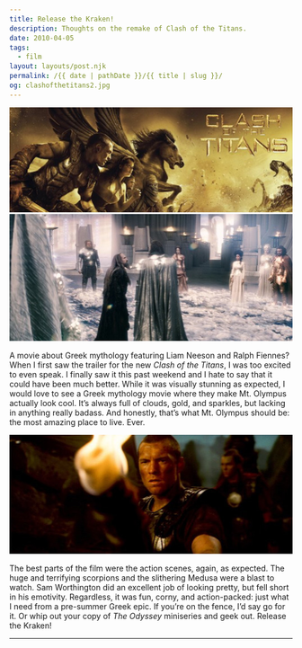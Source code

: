 ```yaml
---
title: Release the Kraken!
description: Thoughts on the remake of Clash of the Titans.
date: 2010-04-05
tags: 
  - film
layout: layouts/post.njk
permalink: /{{ date | pathDate }}/{{ title | slug }}/
og: clashofthetitans2.jpg
---
```


![Clash of the Titans](/img/clashofthetitans1.jpg)![the gods on Olympus](/img/clashofthetitans3.jpg)

A movie about Greek mythology featuring Liam Neeson and Ralph Fiennes? When I first saw the trailer for the new _Clash of the Titans_, I was too excited to even speak. I finally saw it this past weekend and I hate to say that it could have been much better. While it was visually stunning as expected, I would love to see a Greek mythology movie where they make Mt. Olympus actually look cool. It’s always full of clouds, gold, and sparkles, but lacking in anything really badass. And honestly, that’s what Mt. Olympus should be: the most amazing place to live. Ever.

![Sam Worthington](/img/clashofthetitans2.jpg)

The best parts of the film were the action scenes, again, as expected. The huge and terrifying scorpions and the slithering Medusa were a blast to watch. Sam Worthington did an excellent job of looking pretty, but fell short in his emotivity. Regardless, it was fun, corny, and action-packed: just what I need from a pre-summer Greek epic. If you’re on the fence, I’d say go for it. Or whip out your copy of _The Odyssey_ miniseries and geek out. Release the Kraken!

---
